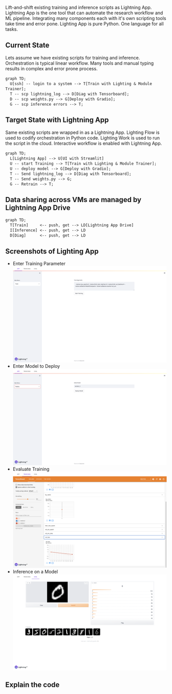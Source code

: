 Lift-and-shift existing training and inference scripts as Lightning App.
Lightning App is the one tool that can automate the research workflow and ML pipeline.
Integrating many components each with it's own scripting tools take time and error pone.
Lighting App is pure Python. 
One language for all tasks.

## Current State  
Lets assume we have existing scripts for training and inference.
Orchestration is typical linear workflow.
Many tools and manual typing results in complex and error prone process.

```mermaid
graph TD;
  U[ssh] -- login to a system --> T[Train with Lighting & Module Trainer];
  T -- scp lightning_log --> D[Diag with Tensorboard]; 
  D -- scp weights.py --> G[Deploy with Gradio];
  G -- scp inference errors --> T;
```

## Target State with Lightning App
Same existing scripts are wrapped in as a Lightning App.
Lighting Flow is used to codify orchestration in Python code.
Lighting Work is used to run the script in the cloud. 
Interactive workflow is enabled with Lightning App.

```mermaid
graph TD;
  L[Lightning App] --> U[UI with Streamlit]
  U -- start Training --> T[Train with Lighting & Module Trainer];
  U -- deploy model --> G[Deploy with Gradio];
  T -- Send lightning_log --> D[Diag with Tensorboard];
  T -- Send weights.py --> G;
  G -- Retrain --> T;
```
## Data sharing across VMs are managed by Lightning App Drive

```mermaid
graph TD;
  T[Train]     <-- push, get --> LD[Lightning App Drive]
  I[Inference] <-- push, get --> LD
  D[Diag]      <-- push, get --> LD
```

## Screenshots of Lighting App

- Enter Training Parameter
![Train](./assets/../static/train.png)
- Enter Model to Deploy
![Deploy](./assets/../static/deploy.png)
- Evaluate Training
![Diag](./assets/../static/diag.png)
- Inference on a Model
![Inference](./assets/../static/inference.png)

## Explain the code
